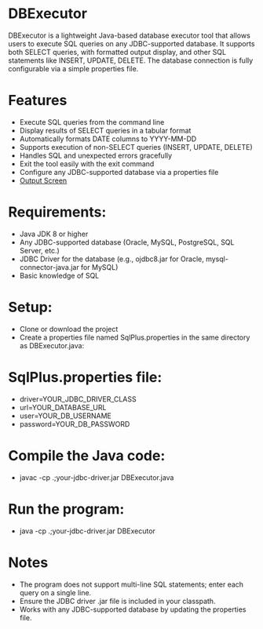 # DBExecutor
DBExecutor is a lightweight Java-based database executor tool that allows users to execute SQL queries on any JDBC-supported database. It supports both SELECT queries, with formatted output display, and other SQL statements like INSERT, UPDATE, DELETE. The database connection is fully configurable via a simple properties file.

# Features
- Execute SQL queries from the command line
- Display results of SELECT queries in a tabular format
- Automatically formats DATE columns to YYYY-MM-DD
- Supports execution of non-SELECT queries (INSERT, UPDATE, DELETE)
- Handles SQL and unexpected errors gracefully
- Exit the tool easily with the exit command
- Configure any JDBC-supported database via a properties file
- [Output Screen](https://github.com/himanshuu25/DBExecutor/blob/main/Output%20Screenshot.png)

# Requirements:
- Java JDK 8 or higher
- Any JDBC-supported database (Oracle, MySQL, PostgreSQL, SQL Server, etc.)
- JDBC Driver for the database (e.g., ojdbc8.jar for Oracle, mysql-connector-java.jar for MySQL)
- Basic knowledge of SQL

# Setup:
- Clone or download the project
- Create a properties file named SqlPlus.properties in the same directory as DBExecutor.java:

# SqlPlus.properties file:
- driver=YOUR_JDBC_DRIVER_CLASS
- url=YOUR_DATABASE_URL
- user=YOUR_DB_USERNAME
- password=YOUR_DB_PASSWORD

# Compile the Java code:
- javac -cp .;your-jdbc-driver.jar DBExecutor.java

# Run the program:
- java -cp .;your-jdbc-driver.jar DBExecutor

# Notes
- The program does not support multi-line SQL statements; enter each query on a single line.
- Ensure the JDBC driver .jar file is included in your classpath.
- Works with any JDBC-supported database by updating the properties file.


